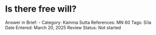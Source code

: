 # Is there free will?

Answer in Brief: -
 Category: Kamma
Sutta References: MN 60
Tags: Sīla
Date Entered: March 20, 2025
Review Status: Not started